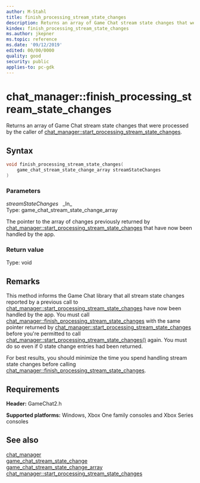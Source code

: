 ```yaml
---
author: M-Stahl
title: finish_processing_stream_state_changes
description: Returns an array of Game Chat stream state changes that were processed by the caller of chat_manager::start_processing_stream_state_changes.
kindex: finish_processing_stream_state_changes
ms.author: jkepner
ms.topic: reference
ms.date: '09/12/2019'
edited: 00/00/0000
quality: good
security: public
applies-to: pc-gdk
---
```


# chat_manager::finish_processing_stream_state_changes  

Returns an array of Game Chat stream state changes that were processed by the caller of [chat_manager::start_processing_stream_state_changes](chat_manager_start_processing_stream_state_changes.md).  

## Syntax  
  
```cpp
void finish_processing_stream_state_changes(  
    game_chat_stream_state_change_array streamStateChanges  
)  
```  
  
### Parameters  
  
*streamStateChanges* &nbsp;&nbsp;\_In\_  
Type: game_chat_stream_state_change_array  
  
The pointer to the array of changes previously returned by [chat_manager::start_processing_stream_state_changes](chat_manager_start_processing_stream_state_changes.md) that have now been handled by the app.  
  
  
### Return value  
Type: void
  
  
## Remarks  
  
This method informs the Game Chat library that all stream state changes reported by a previous call to [chat_manager::start_processing_stream_state_changes](chat_manager_start_processing_stream_state_changes.md) have now been handled by the app. You must call [chat_manager::finish_processing_stream_state_changes](chat_manager_finish_processing_stream_state_changes.md) with the same pointer returned by [chat_manager::start_processing_stream_state_changes](chat_manager_start_processing_stream_state_changes.md) before you're permitted to call [chat_manager::start_processing_stream_state_changes()](chat_manager_start_processing_stream_state_changes.md) again. You must do so even if 0 state change entries had been returned.

For best results, you should minimize the time you spend handling stream state changes before calling [chat_manager::finish_processing_stream_state_changes](chat_manager_finish_processing_stream_state_changes.md).
  
## Requirements  
  
**Header:** GameChat2.h
  
**Supported platforms:** Windows, Xbox One family consoles and Xbox Series consoles  
  
## See also  
[chat_manager](../chat_manager.md)  
[game_chat_stream_state_change](../../../structs/game_chat_stream_state_change.md)  
[game_chat_stream_state_change_array](../../../structs/game_chat_stream_state_change.md#game_chat_stream_state_change_array)  
[chat_manager::start_processing_stream_state_changes](chat_manager_start_processing_stream_state_changes.md)
  
  